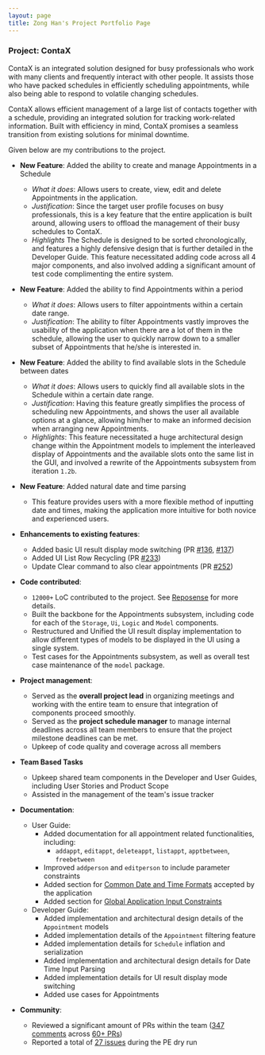 ```yaml
---
layout: page
title: Zong Han's Project Portfolio Page
---
```


### Project: ContaX

ContaX is an integrated solution designed for busy professionals who work with many clients and frequently interact with other people. It assists those who have packed schedules in efficiently scheduling appointments, while also being able to respond to volatile changing schedules.

ContaX allows efficient management of a large list of contacts together with a schedule, providing an integrated solution for tracking work-related information. Built with efficiency in mind, ContaX promises a seamless transition from existing solutions for minimal downtime.

Given below are my contributions to the project.

* **New Feature**: Added the ability to create and manage Appointments in a Schedule
  * *What it does*: Allows users to create, view, edit and delete Appointments in the application.
  * *Justification*: Since the target user profile focuses on busy professionals, this is a key feature that the entire application is built around, allowing users to offload the management of their busy schedules to ContaX.
  * *Highlights* The Schedule is designed to be sorted chronologically, and features a highly defensive design that is further detailed in the Developer Guide. This feature necessitated adding code across all 4 major components, and also involved adding a significant amount of test code complimenting the entire system.

* **New Feature**: Added the ability to find Appointments within a period
  * *What it does*: Allows users to filter appointments within a certain date range.
  * *Justification*: The ability to filter Appointments vastly improves the usability of the application when there are a lot of them in the schedule, allowing the user to quickly narrow down to a smaller subset of Appointments that he/she is interested in.

* **New Feature**: Added the ability to find available slots in the Schedule between dates
  * *What it does*: Allows users to quickly find all available slots in the Schedule within a certain date range.
  * *Justification*: Having this feature greatly simplifies the process of scheduling new Appointments, and shows the user all available options at a glance, allowing him/her to make an informed decision when arranging new Appointments.
  * *Highlights*: This feature necessitated a huge architectural design change within the Appointment models to implement the interleaved display of Appointments and the available slots onto the same list in the GUI, and involved a rewrite of the Appointments subsystem from iteration `1.2b`.

* **New Feature**: Added natural date and time parsing
  * This feature provides users with a more flexible method of inputting date and times, making the application more intuitive for both novice and experienced users.
  
* **Enhancements to existing features**:
  * Added basic UI result display mode switching (PR [#136](https://github.com/AY2122S2-CS2103-W17-1/tp/pull/136), [#137](https://github.com/AY2122S2-CS2103-W17-1/tp/pull/137))
  * Added UI List Row Recycling (PR [#233](https://github.com/AY2122S2-CS2103-W17-1/tp/pull/233))
  * Update Clear command to also clear appointments (PR [#252](https://github.com/AY2122S2-CS2103-W17-1/tp/pull/252))

* **Code contributed**:
  * `12000+` LoC contributed to the project. See [Reposense](https://nus-cs2103-ay2122s2.github.io/tp-dashboard/?search=sharpstorm) for more details.
  * Built the backbone for the Appointments subsystem, including code for each of the `Storage`, `Ui`, `Logic` and `Model` components.
  * Restructured and Unified the UI result display implementation to allow different types of models to be displayed in the UI using a single system.
  * Test cases for the Appointments subsystem, as well as overall test case maintenance of the `model` package.

* **Project management**:
  * Served as the **overall project lead** in organizing meetings and working with the entire team to ensure that integration of components proceed smoothly.
  * Served as the **project schedule manager** to manage internal deadlines across all team members to ensure that the project milestone deadlines can be met.
  * Upkeep of code quality and coverage across all members

* **Team Based Tasks**
  * Upkeep shared team components in the Developer and User Guides, including User Stories and Product Scope
  * Assisted in the management of the team's issue tracker

* **Documentation**:
  * User Guide:
    * Added documentation for all appointment related functionalities, including:
      * `addappt`, `editappt`, `deleteappt`, `listappt`, `apptbetween`, `freebetween`
    * Improved `addperson` and `editperson` to include parameter constraints
    * Added section for [Common Date and Time Formats](https://ay2122s2-cs2103-w17-1.github.io/tp/UserGuide.html#common-date-and-time-syntax) accepted by the application
    * Added section for [Global Application Input Constraints](https://ay2122s2-cs2103-w17-1.github.io/tp/UserGuide.html#global-input-constraints)
  * Developer Guide:
    * Added implementation and architectural design details of the `Appointment` models
    * Added implementation details of the `Appointment` filtering feature
    * Added implementation details for `Schedule` inflation and serialization
    * Added implementation and architectural design details for Date Time Input Parsing
    * Added implementation details for UI result display mode switching
    * Added use cases for Appointments

* **Community**:
  * Reviewed a significant amount of PRs within the team ([347 comments](https://nus-cs2103-ay2122s2.github.io/dashboards/contents/tp-comments.html) across [60+ PRs](https://github.com/AY2122S2-CS2103-W17-1/tp/pulls?q=is%3Apr+is%3Aclosed))
  * Reported a total of [27 issues](https://github.com/sharpstorm/ped/issues) during the PE dry run
